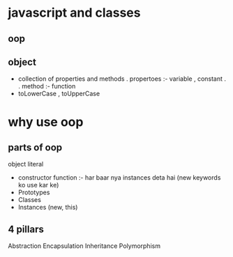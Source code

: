 # javascript and classes 

## oop

## object
- collection of properties and methods
. propertoes :-  variable , constant .
. method :- function 
- toLowerCase , toUpperCase

# why use oop

## parts of oop
 object literal 

 - constructor function  :- har baar nya instances deta hai (new keywords ko use kar ke)
 - Prototypes
 - Classes
 - Instances (new, this)

 ## 4 pillars
 Abstraction 
 Encapsulation
 Inheritance
 Polymorphism

